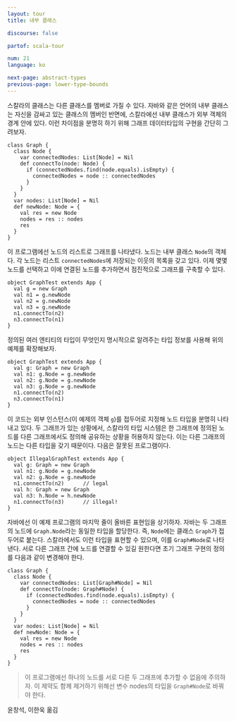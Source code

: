 ```yaml
---
layout: tour
title: 내부 클래스

discourse: false

partof: scala-tour

num: 21
language: ko

next-page: abstract-types
previous-page: lower-type-bounds
---
```


스칼라의 클래스는 다른 클래스를 멤버로 가질 수 있다. 자바와 같은 언어의 내부 클래스는 자신을 감싸고 있는 클래스의 멤버인 반면에, 스칼라에선 내부 클래스가 외부 객체의 경계 안에 있다. 이런 차이점을 분명히 하기 위해 그래프 데이터타입의 구현을 간단히 그려보자.
 
    class Graph {
      class Node {
        var connectedNodes: List[Node] = Nil
        def connectTo(node: Node) {
          if (connectedNodes.find(node.equals).isEmpty) {
            connectedNodes = node :: connectedNodes
          }
        }
      }
      var nodes: List[Node] = Nil
      def newNode: Node = {
        val res = new Node
        nodes = res :: nodes
        res
      }
    }
 
이 프로그램에선 노드의 리스트로 그래프를 나타냈다. 노드는 내부 클래스 `Node`의 객체다. 각 노드는 리스트 `connectedNodes`에 저장되는 이웃의 목록을 갖고 있다. 이제 몇몇 노드를 선택하고 이에 연결된 노드를 추가하면서 점진적으로 그래프를 구축할 수 있다.
 
    object GraphTest extends App {
      val g = new Graph
      val n1 = g.newNode
      val n2 = g.newNode
      val n3 = g.newNode
      n1.connectTo(n2)
      n3.connectTo(n1)
    }
 
정의된 여러 엔티티의 타입이 무엇인지 명시적으로 알려주는 타입 정보를 사용해 위의 예제를 확장해보자.
 
    object GraphTest extends App {
      val g: Graph = new Graph
      val n1: g.Node = g.newNode
      val n2: g.Node = g.newNode
      val n3: g.Node = g.newNode
      n1.connectTo(n2)
      n3.connectTo(n1)
    }
 
이 코드는 외부 인스턴스(이 예제의 객체 `g`)를 접두어로 지정해 노드 타입을 분명히 나타내고 있다. 두 그래프가 있는 상황에서, 스칼라의 타입 시스템은 한 그래프에 정의된 노드를 다른 그래프에서도 정의해 공유하는 상황을 허용하지 않는다. 이는 다른 그래프의 노드는 다른 타입을 갖기 때문이다.
다음은 잘못된 프로그램이다.
 
    object IllegalGraphTest extends App {
      val g: Graph = new Graph
      val n1: g.Node = g.newNode
      val n2: g.Node = g.newNode
      n1.connectTo(n2)      // legal
      val h: Graph = new Graph
      val n3: h.Node = h.newNode
      n1.connectTo(n3)      // illegal!
    }
 
자바에선 이 예제 프로그램의 마지막 줄이 올바른 표현임을 상기하자. 자바는 두 그래프의 노드에 `Graph.Node`라는 동일한 타입을 할당한다. 즉, `Node`에는 클래스 `Graph`가 접두어로 붙는다. 스칼라에서도 이런 타입을 표현할 수 있으며, 이를 `Graph#Node`로 나타낸다. 서로 다른 그래프 간에 노드를 연결할 수 있길 원한다면 초기 그래프 구현의 정의를 다음과 같이 변경해야 한다.
 
    class Graph {
      class Node {
        var connectedNodes: List[Graph#Node] = Nil
        def connectTo(node: Graph#Node) {
          if (connectedNodes.find(node.equals).isEmpty) {
            connectedNodes = node :: connectedNodes
          }
        }
      }
      var nodes: List[Node] = Nil
      def newNode: Node = {
        val res = new Node
        nodes = res :: nodes
        res
      }
    }
 
> 이 프로그램에선 하나의 노드를 서로 다른 두 그래프에 추가할 수 없음에 주의하자. 이 제약도 함께 제거하기 위해선 변수 nodes의 타입을 `Graph#Node`로 바꿔야 한다.

윤창석, 이한욱 옮김